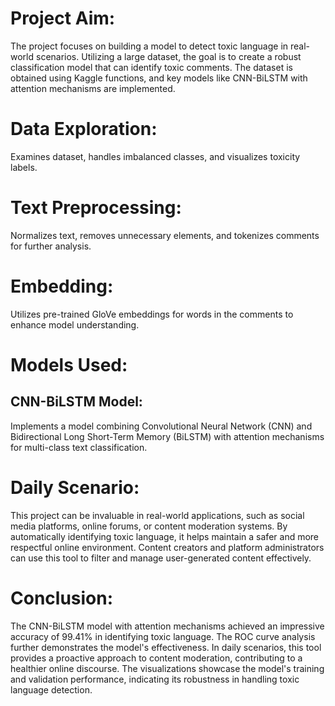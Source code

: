 # Project Aim:
The project focuses on building a model to detect toxic language in real-world scenarios. Utilizing a large dataset, the goal is to create a robust classification model that can identify toxic comments. The dataset is obtained using Kaggle functions, and key models like CNN-BiLSTM with attention mechanisms are implemented.

# Data Exploration: 
Examines dataset, handles imbalanced classes, and visualizes toxicity labels.

# Text Preprocessing: 
Normalizes text, removes unnecessary elements, and tokenizes comments for further analysis.

# Embedding: 
Utilizes pre-trained GloVe embeddings for words in the comments to enhance model understanding.

# Models Used:
## CNN-BiLSTM Model:
Implements a model combining Convolutional Neural Network (CNN) and Bidirectional Long Short-Term Memory (BiLSTM) with attention mechanisms for multi-class text classification.

# Daily Scenario:
This project can be invaluable in real-world applications, such as social media platforms, online forums, or content moderation systems. By automatically identifying toxic language, it helps maintain a safer and more respectful online environment. Content creators and platform administrators can use this tool to filter and manage user-generated content effectively.

# Conclusion:
The CNN-BiLSTM model with attention mechanisms achieved an impressive accuracy of 99.41% in identifying toxic language. The ROC curve analysis further demonstrates the model's effectiveness. In daily scenarios, this tool provides a proactive approach to content moderation, contributing to a healthier online discourse. The visualizations showcase the model's training and validation performance, indicating its robustness in handling toxic language detection.







